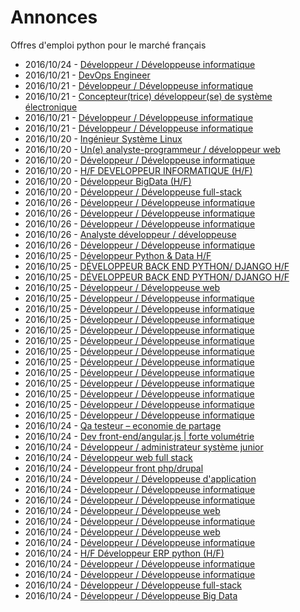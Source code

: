 # Annonces

Offres d'emploi python pour le marché français

* 2016/10/24 - [Développeur / Développeuse informatique](http://www.pyjobs.fr/jobs/details/3356/developpeur-developpeuse-informatique "Développeur / Développeuse informatique")
* 2016/10/21 - [DevOps Engineer](http://www.pyjobs.fr/jobs/details/3339/devops-engineer "DevOps Engineer")
* 2016/10/21 - [Développeur / Développeuse informatique](http://www.pyjobs.fr/jobs/details/3338/developpeur-developpeuse-informatique "Développeur / Développeuse informatique")
* 2016/10/21 - [Concepteur(trice) développeur(se) de système électronique](http://www.pyjobs.fr/jobs/details/3340/concepteur-trice-developpeur-se-de-systeme-electronique "Concepteur(trice) développeur(se) de système électronique")
* 2016/10/21 - [Développeur / Développeuse informatique](http://www.pyjobs.fr/jobs/details/3336/developpeur-developpeuse-informatique "Développeur / Développeuse informatique")
* 2016/10/21 - [Développeur / Développeuse informatique](http://www.pyjobs.fr/jobs/details/3337/developpeur-developpeuse-informatique "Développeur / Développeuse informatique")
* 2016/10/20 - [Ingénieur Système Linux](http://www.pyjobs.fr/jobs/details/3332/ingenieur-systeme-linux "Ingénieur Système Linux")
* 2016/10/20 - [Un(e) analyste-programmeur / développeur web](http://www.pyjobs.fr/jobs/details/3325/un-e-analyste-programmeur-developpeur-web "Un(e) analyste-programmeur / développeur web")
* 2016/10/20 - [Développeur / Développeuse informatique](http://www.pyjobs.fr/jobs/details/3335/developpeur-developpeuse-informatique "Développeur / Développeuse informatique")
* 2016/10/20 - [H/F DEVELOPPEUR INFORMATIQUE (H/F)](http://www.pyjobs.fr/jobs/details/3334/h-f-developpeur-informatique-h-f "H/F DEVELOPPEUR INFORMATIQUE (H/F)")
* 2016/10/20 - [Développeur BigData (H/F)](http://www.pyjobs.fr/jobs/details/3333/developpeur-bigdata-h-f "Développeur BigData (H/F)")
* 2016/10/20 - [Développeur / Développeuse full-stack](http://www.pyjobs.fr/jobs/details/3324/developpeur-developpeuse-full-stack "Développeur / Développeuse full-stack")
* 2016/10/26 - [Développeur / Développeuse informatique](http://www.pyjobs.fr/jobs/details/3880/developpeur-developpeuse-informatique "Développeur / Développeuse informatique")
* 2016/10/26 - [Développeur / Développeuse informatique](http://www.pyjobs.fr/jobs/details/3881/developpeur-developpeuse-informatique "Développeur / Développeuse informatique")
* 2016/10/26 - [Développeur / Développeuse informatique](http://www.pyjobs.fr/jobs/details/3879/developpeur-developpeuse-informatique "Développeur / Développeuse informatique")
* 2016/10/26 - [Analyste développeur / développeuse](http://www.pyjobs.fr/jobs/details/3877/analyste-developpeur-developpeuse "Analyste développeur / développeuse")
* 2016/10/26 - [Développeur / Développeuse informatique](http://www.pyjobs.fr/jobs/details/3878/developpeur-developpeuse-informatique "Développeur / Développeuse informatique")
* 2016/10/25 - [Développeur Python & Data H/F](http://www.pyjobs.fr/jobs/details/3868/developpeur-python-data-h-f "Développeur Python & Data H/F")
* 2016/10/25 - [DÉVELOPPEUR BACK END PYTHON/ DJANGO H/F](http://www.pyjobs.fr/jobs/details/3862/developpeur-back-end-python-django-h-f "DÉVELOPPEUR BACK END PYTHON/ DJANGO H/F")
* 2016/10/25 - [DÉVELOPPEUR BACK END PYTHON/ DJANGO H/F](http://www.pyjobs.fr/jobs/details/3863/developpeur-back-end-python-django-h-f "DÉVELOPPEUR BACK END PYTHON/ DJANGO H/F")
* 2016/10/25 - [Développeur / Développeuse web](http://www.pyjobs.fr/jobs/details/3864/developpeur-developpeuse-web "Développeur / Développeuse web")
* 2016/10/25 - [Développeur / Développeuse informatique](http://www.pyjobs.fr/jobs/details/3872/developpeur-developpeuse-informatique "Développeur / Développeuse informatique")
* 2016/10/25 - [Développeur / Développeuse informatique](http://www.pyjobs.fr/jobs/details/3875/developpeur-developpeuse-informatique "Développeur / Développeuse informatique")
* 2016/10/25 - [Développeur / Développeuse informatique](http://www.pyjobs.fr/jobs/details/3874/developpeur-developpeuse-informatique "Développeur / Développeuse informatique")
* 2016/10/25 - [Développeur / Développeuse informatique](http://www.pyjobs.fr/jobs/details/3870/developpeur-developpeuse-informatique "Développeur / Développeuse informatique")
* 2016/10/25 - [Développeur / Développeuse informatique](http://www.pyjobs.fr/jobs/details/3869/developpeur-developpeuse-informatique "Développeur / Développeuse informatique")
* 2016/10/25 - [Développeur / Développeuse informatique](http://www.pyjobs.fr/jobs/details/3873/developpeur-developpeuse-informatique "Développeur / Développeuse informatique")
* 2016/10/25 - [Développeur / Développeuse informatique](http://www.pyjobs.fr/jobs/details/3871/developpeur-developpeuse-informatique "Développeur / Développeuse informatique")
* 2016/10/25 - [Développeur / Développeuse informatique](http://www.pyjobs.fr/jobs/details/3876/developpeur-developpeuse-informatique "Développeur / Développeuse informatique")
* 2016/10/25 - [Développeur / Développeuse informatique](http://www.pyjobs.fr/jobs/details/3867/developpeur-developpeuse-informatique "Développeur / Développeuse informatique")
* 2016/10/25 - [Développeur / Développeuse informatique](http://www.pyjobs.fr/jobs/details/3866/developpeur-developpeuse-informatique "Développeur / Développeuse informatique")
* 2016/10/25 - [Développeur / Développeuse informatique](http://www.pyjobs.fr/jobs/details/3861/developpeur-developpeuse-informatique "Développeur / Développeuse informatique")
* 2016/10/25 - [Développeur / Développeuse informatique](http://www.pyjobs.fr/jobs/details/3865/developpeur-developpeuse-informatique "Développeur / Développeuse informatique")
* 2016/10/24 - [Qa testeur – economie de partage](http://www.pyjobs.fr/jobs/details/3849/qa-testeur-economie-de-partage "Qa testeur – economie de partage")
* 2016/10/24 - [Dev front-end/angular.js | forte volumétrie](http://www.pyjobs.fr/jobs/details/3846/dev-front-end-angular-js-forte-volumetrie "Dev front-end/angular.js | forte volumétrie")
* 2016/10/24 - [Développeur / administrateur système junior](http://www.pyjobs.fr/jobs/details/3847/developpeur-administrateur-systeme-junior "Développeur / administrateur système junior")
* 2016/10/24 - [Développeur web full stack](http://www.pyjobs.fr/jobs/details/3848/developpeur-web-full-stack "Développeur web full stack")
* 2016/10/24 - [Développeur front php/drupal](http://www.pyjobs.fr/jobs/details/3845/developpeur-front-php-drupal "Développeur front php/drupal")
* 2016/10/24 - [Développeur / Développeuse d'application](http://www.pyjobs.fr/jobs/details/3850/developpeur-developpeuse-dapplication "Développeur / Développeuse d'application")
* 2016/10/24 - [Développeur / Développeuse informatique](http://www.pyjobs.fr/jobs/details/3860/developpeur-developpeuse-informatique "Développeur / Développeuse informatique")
* 2016/10/24 - [Développeur / Développeuse informatique](http://www.pyjobs.fr/jobs/details/3853/developpeur-developpeuse-informatique "Développeur / Développeuse informatique")
* 2016/10/24 - [Développeur / Développeuse web](http://www.pyjobs.fr/jobs/details/3842/developpeur-developpeuse-web "Développeur / Développeuse web")
* 2016/10/24 - [Développeur / Développeuse informatique](http://www.pyjobs.fr/jobs/details/3856/developpeur-developpeuse-informatique "Développeur / Développeuse informatique")
* 2016/10/24 - [Développeur / Développeuse web](http://www.pyjobs.fr/jobs/details/3854/developpeur-developpeuse-web "Développeur / Développeuse web")
* 2016/10/24 - [Développeur / Développeuse informatique](http://www.pyjobs.fr/jobs/details/3852/developpeur-developpeuse-informatique "Développeur / Développeuse informatique")
* 2016/10/24 - [H/F Développeur ERP python (H/F)](http://www.pyjobs.fr/jobs/details/3855/h-f-developpeur-erp-python-h-f "H/F Développeur ERP python (H/F)")
* 2016/10/24 - [Développeur / Développeuse informatique](http://www.pyjobs.fr/jobs/details/3859/developpeur-developpeuse-informatique "Développeur / Développeuse informatique")
* 2016/10/24 - [Développeur / Développeuse informatique](http://www.pyjobs.fr/jobs/details/3844/developpeur-developpeuse-informatique "Développeur / Développeuse informatique")
* 2016/10/24 - [Développeur / Développeuse full-stack](http://www.pyjobs.fr/jobs/details/3857/developpeur-developpeuse-full-stack "Développeur / Développeuse full-stack")
* 2016/10/24 - [Développeur / Développeuse Big Data](http://www.pyjobs.fr/jobs/details/3851/developpeur-developpeuse-big-data "Développeur / Développeuse Big Data")

